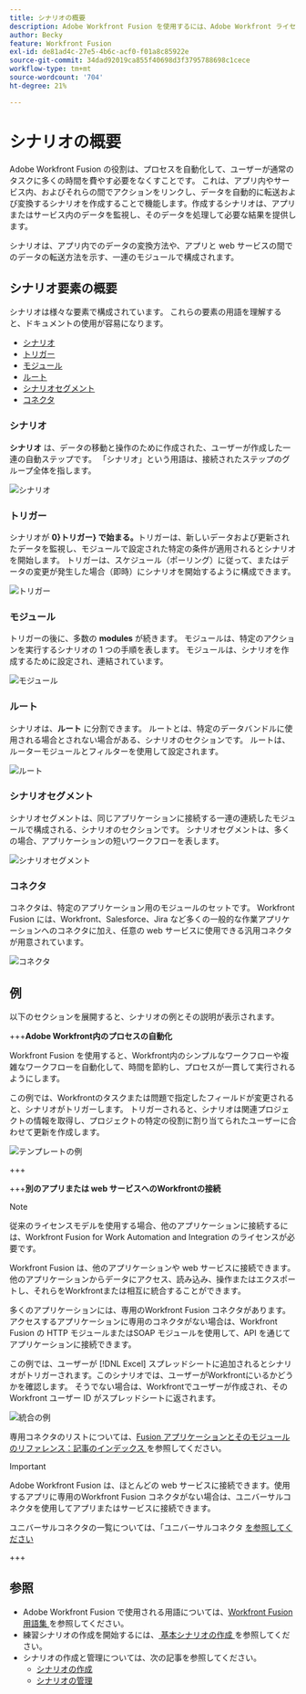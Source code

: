 ```yaml
---
title: シナリオの概要
description: Adobe Workfront Fusion を使用するには、Adobe Workfront ライセンスに加えて、Adobe Workfront Fusion ライセンスが必要です。
author: Becky
feature: Workfront Fusion
exl-id: de81ad4c-27e5-4b6c-acf0-f01a8c85922e
source-git-commit: 34dad92019ca855f40698d3f3795788698c1cece
workflow-type: tm+mt
source-wordcount: '704'
ht-degree: 21%

---
```


# シナリオの概要

Adobe Workfront Fusion の役割は、プロセスを自動化して、ユーザーが通常のタスクに多くの時間を費やす必要をなくすことです。 これは、アプリ内やサービス内、およびそれらの間でアクションをリンクし、データを自動的に転送および変換するシナリオを作成することで機能します。作成するシナリオは、アプリまたはサービス内のデータを監視し、そのデータを処理して必要な結果を提供します。

シナリオは、アプリ内でのデータの変換方法や、アプリと web サービスの間でのデータの転送方法を示す、一連のモジュールで構成されます。

## シナリオ要素の概要

シナリオは様々な要素で構成されています。 これらの要素の用語を理解すると、ドキュメントの使用が容易になります。

* [シナリオ](#scenario)
* [トリガー](#trigger)
* [モジュール](#module)
* [ルート](#route)
* [シナリオセグメント](#scenario-segment)
* [コネクタ](#connector)

### シナリオ

**シナリオ** は、データの移動と操作のために作成された、ユーザーが作成した一連の自動ステップです。 「シナリオ」という用語は、接続されたステップのグループ全体を指します。

![シナリオ](assets/entire-scenario-scenario.png)

### トリガー

シナリオが **0}トリガー} で始まる。**&#x200B;トリガーは、新しいデータおよび更新されたデータを監視し、モジュールで設定された特定の条件が適用されるとシナリオを開始します。 トリガーは、スケジュール（ポーリング）に従って、またはデータの変更が発生した場合（即時）にシナリオを開始するように構成できます。

![トリガー](assets/scenario-trigger.png)

### モジュール

トリガーの後に、多数の **modules** が続きます。 モジュールは、特定のアクションを実行するシナリオの 1 つの手順を表します。 モジュールは、シナリオを作成するために設定され、連結されています。

![ モジュール ](assets/scenario-module.png)

### ルート

シナリオは、**ルート** に分割できます。 ルートとは、特定のデータバンドルに使用される場合とされない場合がある、シナリオのセクションです。 ルートは、ルーターモジュールとフィルターを使用して設定されます。

![ ルート ](assets/scenario-route.png)

### シナリオセグメント

シナリオセグメントは、同じアプリケーションに接続する一連の連続したモジュールで構成される、シナリオのセクションです。 シナリオセグメントは、多くの場合、アプリケーションの短いワークフローを表します。

![ シナリオセグメント ](assets/scenario-segment.png)

### コネクタ

コネクタは、特定のアプリケーション用のモジュールのセットです。 Workfront Fusion には、Workfront、Salesforce、Jira など多くの一般的な作業アプリケーションへのコネクタに加え、任意の web サービスに使用できる汎用コネクタが用意されています。

![ コネクタ ](assets/scenario-connectors.png)

## 例

以下のセクションを展開すると、シナリオの例とその説明が表示されます。

+++**Adobe Workfront内のプロセスの自動化**

Workfront Fusion を使用すると、Workfront内のシンプルなワークフローや複雑なワークフローを自動化して、時間を節約し、プロセスが一貫して実行されるようにします。

この例では、Workfrontのタスクまたは問題で指定したフィールドが変更されると、シナリオがトリガーします。 トリガーされると、シナリオは関連プロジェクトの情報を取得し、プロジェクトの特定の役割に割り当てられたユーザーに合わせて更新を作成します。

![ テンプレートの例 ](assets/fusion-template-example.png)

+++

+++**別のアプリまたは web サービスへのWorkfrontの接続**

>[!NOTE]
>
>従来のライセンスモデルを使用する場合、他のアプリケーションに接続するには、Workfront Fusion for Work Automation and Integration のライセンスが必要です。

Workfront Fusion は、他のアプリケーションや web サービスに接続できます。 他のアプリケーションからデータにアクセス、読み込み、操作またはエクスポートし、それらをWorkfrontまたは相互に統合することができます。

多くのアプリケーションには、専用のWorkfront Fusion コネクタがあります。 アクセスするアプリケーションに専用のコネクタがない場合は、Workfront Fusion の HTTP モジュールまたはSOAP モジュールを使用して、API を通じてアプリケーションに接続できます。

この例では、ユーザーが [!DNL Excel] スプレッドシートに追加されるとシナリオがトリガーされます。このシナリオでは、ユーザーがWorkfrontにいるかどうかを確認します。 そうでない場合は、Workfrontでユーザーが作成され、そのWorkfront ユーザー ID がスプレッドシートに返されます。

![ 統合の例 ](assets/fusion-integration-example.png)

専用コネクタのリストについては、[Fusion アプリケーションとそのモジュールのリファレンス：記事のインデックス ](/help/workfront-fusion/references/apps-and-modules/apps-and-modules-toc.md) を参照してください。


>[!IMPORTANT]
>
>Adobe Workfront Fusion は、ほとんどの web サービスに接続できます。使用するアプリに専用のWorkfront Fusion コネクタがない場合は、ユニバーサルコネクタを使用してアプリまたはサービスに接続できます。
>
>ユニバーサルコネクタの一覧については、「ユニバーサルコネクタ [ を参照してください ](/help/workfront-fusion/references/apps-and-modules/apps-and-modules-toc.md#universal-connectors)

+++

## 参照

* Adobe Workfront Fusion で使用される用語については、[Workfront Fusion 用語集 ](/help/workfront-fusion/get-started-with-fusion/understand-fusion/fusion-glossary.md) を参照してください。
* 練習シナリオの作成を開始するには、[ 基本シナリオの作成 ](/help/workfront-fusion/build-practice-scenarios/create-basic-scenario.md) を参照してください。
* シナリオの作成と管理については、次の記事を参照してください。
   * [シナリオの作成](/help/workfront-fusion/create-scenarios/create-scenarios-toc.md)
   * [シナリオの管理](/help/workfront-fusion/manage-scenarios/manage-scenarios-toc.md)
